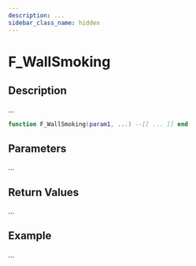 ```yaml
---
description: ...
sidebar_class_name: hidden
---
```


# F_WallSmoking

## Description

...

```lua
function F_WallSmoking(param1, ...) --[[ ... ]] end
```

## Parameters

...

## Return Values

...

## Example

...


